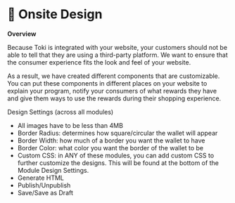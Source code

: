# 🎨 Onsite Design

**Overview**

Because Toki is integrated with your website, your customers should not be able to tell that they are using a third-party platform. We want to ensure that the consumer experience fits the look and feel of your website.

As a result, we have created different components that are customizable. You can put these components in different places on your website to explain your program, notify your consumers of what rewards they have and give them ways to use the rewards during their shopping experience.

Design Settings (across all modules)

* All images have to be less than 4MB
* Border Radius: determines how square/circular the wallet will appear
* Border Width: how much of a border you want the wallet to have
* Border Color: what color you want the border of the wallet to be
* Custom CSS: in ANY of these modules, you can add custom CSS to further customize the designs. This will be found at the bottom of the Module Design Settings.
* Generate HTML
* Publish/Unpublish
* Save/Save as Draft
